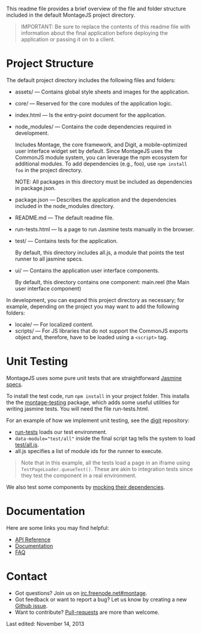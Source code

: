 
This readme file provides a brief overview of the file and folder structure
included in the default MontageJS project directory.

>IMPORTANT: Be sure to replace the contents of this readme file with information
about the final application before deploying the application or passing it on to
a client.

Project Structure
============

The default project directory includes the following files and folders:

* assets/ — Contains global style sheets and images for the application.
* core/  —  Reserved for the core modules of the application logic.
* index.html  —  Is the entry-point document for the application.
* node_modules/  —  Contains the code dependencies required in development.

    Includes Montage, the core framework, and Digit, a mobile-optimized user
    interface widget set by default. Since MontageJS uses the CommonJS module
    system, you can leverage the npm ecosystem for additional modules. To add
    dependencies (e.g., foo), use `npm install foo` in the project directory.

    NOTE: All packages in this directory must be included as dependencies
    in package.json.

* package.json  —  Describes the application and the dependencies included in
            the node_modules directory.
* README.md  —  The default readme file.
* run-tests.html  —  Is a page to run Jasmine tests manually in the browser.
* test/  —  Contains tests for the application.

    By default, this directory includes all.js, a module that points the test runner
    to all jasmine specs.

* ui/  —  Contains the application user interface components.

    By default, this directory contains one component: main.reel (the Main
    user interface component)

In development, you can expand this project directory as necessary; for example,
depending on the project you may want to add the following folders:

* locale/  —  For localized content.
* scripts/  —  For JS libraries that do not support the CommonJS exports object
           and, therefore, have to be loaded using a `<script>` tag.

Unit Testing
=========

MontageJS uses some pure unit tests that are straightforward [Jasmine specs][1].

To install the test code, run `npm install` in your project folder. This installs the
the [montage-testing][2] package, which adds some useful utilities for writing
jasmine tests. You will need the file run-tests.html.

For an example of how we implement unit testing, see the [digit][3] repository:

* [run-tests][4] loads our test environment.
* `data-module="test/all"` inside the final script tag tells the system to load [test/all.js][5].
* all.js specifies a list of module ids for the runner to execute.

>Note that in this example, all the tests load a page in an iframe using
`TestPageLoader.queueTest()`. These are akin to integration tests since they test
the component in a real environment.

We also test some components by [mocking their dependencies][6].

Documentation
============

Here are some links you may find helpful:

* [API Reference][7]
* [Documentation][8]
* [FAQ][9]

Contact
======

* Got questions? Join us on [irc.freenode.net#montage][10].
* Got feedback or want to report a bug? Let us know by creating a new [Github issue][11].
* Want to contribute? [Pull-requests][12] are more than welcome.

[1]: https://github.com/montagejs/montage/blob/master/test/core/super-spec.js        "Jasmine specs"
[2]: https://github.com/montagejs/montage-testing        "montage-testing"
[3]: https://github.com/montagejs/digit        "digit"
[4]: https://github.com/montagejs/digit/blob/master/run-tests.html        "run-tests"
[5]: https://github.com/montagejs/digit/tree/master/test        "test/all.js"
[6]: https://github.com/montagejs/montage/blob/master/test/base/abstract-button-spec.js        "mocking their dependencies"
[7]: http://montagejs.org/api/        "API Reference"
[8]: http://montagejs.org/docs/        "Documentation"
[9]: http://montagejs.org/docs/faq.html        "FAQ"
[10]: http://webchat.freenode.net/?channels=montage        "irc.freenode.net#montage"
[11]: https://github.com/montagejs/montage/issues        "Github issue"
[12]: https://github.com/montagejs/montage/pulls        "Pull-requests"

Last edited: November 14, 2013

